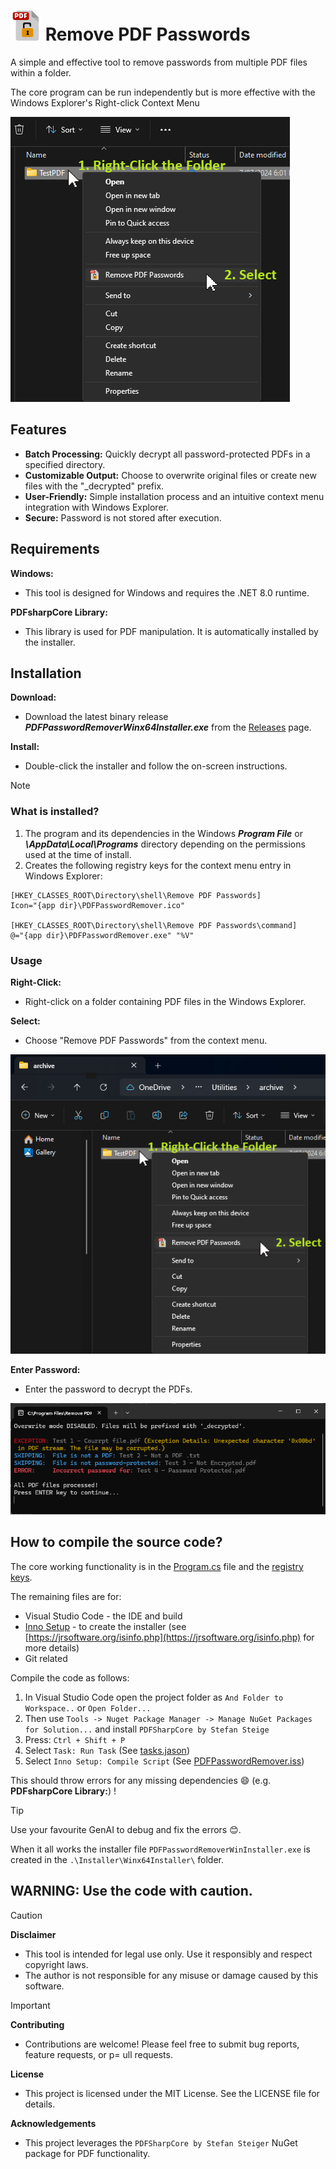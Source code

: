 
#  ![main image](./images/nS48.png) Remove PDF Passwords 

A simple and effective tool to remove passwords from multiple PDF files within a folder. 

The core program can be run independently but is more effective with the Windows Explorer's Right-click Context Menu

![main image](./images/ContextMenu.png) 


## Features

* **Batch Processing:** Quickly decrypt all password-protected PDFs in a specified directory.
* **Customizable Output:** Choose to overwrite original files or create new files with the "_decrypted" prefix.  
* **User-Friendly:** Simple installation process and an intuitive context menu integration with Windows Explorer.
* **Secure:** Password is not stored after execution.



## Requirements

**Windows:** 
- This tool is designed for Windows and requires the .NET 8.0 runtime.

**PDFsharpCore Library:** 
- This library is used for PDF manipulation. It is automatically installed by the installer.



## Installation

**Download:** 
- Download the latest binary release **_PDFPasswordRemoverWinx64Installer.exe_** from the [Releases](./../../releases) page.

**Install:** 
- Double-click the installer and follow the on-screen instructions. 

> [!NOTE]
> ### What is installed?
> 1. The program and its dependencies in the Windows **_Program File_** or **_<Users>\AppData\Local\Programs_** directory depending on the permissions used at the time of install.
> 2. Creates the following registry keys for the context menu entry in Windows Explorer:
> ```
> [HKEY_CLASSES_ROOT\Directory\shell\Remove PDF Passwords]
> Icon="{app dir}\PDFPasswordRemover.ico"
>
> [HKEY_CLASSES_ROOT\Directory\shell\Remove PDF Passwords\command]
> @="{app dir}\PDFPasswordRemover.exe" "%V"
> ```

### Usage

**Right-Click:** 
- Right-click on a folder containing PDF files in the Windows Explorer.

**Select:** 
- Choose "Remove PDF Passwords" from the context menu.

![Context menu](./images/ContextMenuExplorer.png) 

**Enter Password:** 
- Enter the password to decrypt the PDFs.

![Demo run](./images/Demo.png) 

## How to compile the source code?
The core working functionality is in the [Program.cs](Program.cs) file and the [registry keys](./Installer/ContextMenu.reg). 

The remaining files are for:
- Visual Studio Code - the IDE and build 
- [Inno Setup](/Installer/PDFPasswordRemover.iss) - to create the installer (see  [https://jrsoftware.org/isinfo.php](https://jrsoftware.org/isinfo.php) for more details)
- Git related

Compile the code as follows: 
1. In Visual Studio Code open the project folder as  `And Folder to Workspace..` or `Open Folder...`
2. Then use `Tools -> Nuget Package Manager -> Manage NuGet Packages for Solution...` and install `PDFSharpCore by Stefan Steige`
3. Press: `Ctrl + Shift + P`
4. Select `Task: Run Task` (See [tasks.jason](./.vscode/tasks.json))
5. Select `Inno Setup: Compile Script` (See [PDFPasswordRemover.iss](./Installer/PDFPasswordRemover.iss))

This should throw errors for any missing dependencies 😄 (e.g. **PDFsharpCore Library:**) !

> [!TIP]
> Use your favourite GenAI to debug and fix the errors 😊.

When it all works the installer file `PDFPasswordRemoverWinInstaller.exe` is created in the `.\Installer\Winx64Installer\` folder. 


## WARNING: Use the code with caution.

> [!CAUTION]
> **Disclaimer**
> - This tool is intended for legal use only. Use it responsibly and respect copyright laws.
> - The author is not responsible for any misuse or damage caused by this software.

> [!IMPORTANT] 
> **Contributing**
> - Contributions are welcome! Please feel free to submit bug reports, feature requests, or p= ull requests.
>
> **License**
> - This project is licensed under the MIT License. See the LICENSE file for details.
>
> **Acknowledgements**
> - This project leverages the `PDFSharpCore by Stefan Steiger` NuGet package for PDF functionality.
